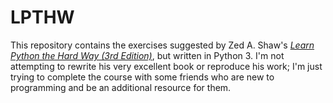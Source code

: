 # LPTHW

This repository contains the exercises suggested by Zed A. Shaw's *[Learn
Python the Hard Way (3rd Edition)](http://learnpythonthehardway.org/book/)*,
but written in Python 3. I'm not attempting to rewrite his very excellent book
or reproduce his work; I'm just trying to complete the course with some friends
who are new to programming and be an additional resource for them.

